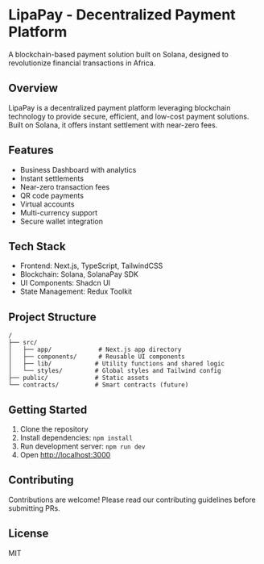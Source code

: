 # LipaPay - Decentralized Payment Platform

A blockchain-based payment solution built on Solana, designed to revolutionize financial transactions in Africa.

## Overview
LipaPay is a decentralized payment platform leveraging blockchain technology to provide secure, efficient, and low-cost payment solutions. Built on Solana, it offers instant settlement with near-zero fees.

## Features
- Business Dashboard with analytics
- Instant settlements
- Near-zero transaction fees
- QR code payments
- Virtual accounts
- Multi-currency support
- Secure wallet integration

## Tech Stack
- Frontend: Next.js, TypeScript, TailwindCSS
- Blockchain: Solana, SolanaPay SDK
- UI Components: Shadcn UI
- State Management: Redux Toolkit

## Project Structure
```
/
├── src/
│   ├── app/             # Next.js app directory
│   ├── components/      # Reusable UI components
│   ├── lib/            # Utility functions and shared logic
│   └── styles/         # Global styles and Tailwind config
├── public/             # Static assets
└── contracts/          # Smart contracts (future)
```

## Getting Started
1. Clone the repository
2. Install dependencies: `npm install`
3. Run development server: `npm run dev`
4. Open [http://localhost:3000](http://localhost:3000)

## Contributing
Contributions are welcome! Please read our contributing guidelines before submitting PRs.

## License
MIT
